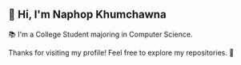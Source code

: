 ## 👋 Hi, I'm Naphop Khumchawna

📚 I'm a College Student majoring in Computer Science.

Thanks for visiting my profile! Feel free to explore my repositories. 🚀
